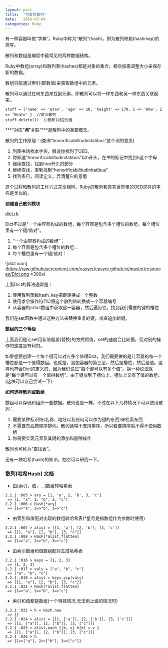 ```yaml
---
layout: post
title:  "可爱的散列"
date:   2016-03-04
categories: Ruby
---
```


有一种容器叫做“字典”。Ruby中称为“散列”(hash)，即为散列映射(hashmap)的简写。

散列和数组是编程中最常见的两种数据结构。

Ruby中数组(array)和散列表(hashes)都是对象的集合。都会按需调整大小来保存新的数据。

数组只能通过索引(即数值)来获取数组中的元素。

散列可以通过任何东西来找到元素，即散列可以将一样东西和另一样东西关联起来。

```
stuff = {'name' => 'etan', 'age' => 18, 'height' => 170, 1 => 'Wow', 2 => 'Neato' }  //定义散列
stuff.delete(1)  //删除1对应的值
```

***“对应”***和***“关联”***是散列中的重要概念。

散列的工作原理：(查询“honorificabilitudinitatibus”这个词的意思)

1. 到图书馆找本字典，假设你找到了OED。
2. 你知道“honorificabilitudinitatibus”以h开头，在书的标记中找到h这个字母
3. 继续查找，找到hon开头的部分
4. 继续查找，直到找到“honorificabilitudinitatibus”
5. 找到条目，阅读定义，弄清楚它的意思

这个过程和散列的工作方式完全相同。Ruby的散列和真实世界里的OED这样的字典是类似的。

**创建自己散列模块**

[dict.rb](https://github.com/easyer/easyer.github.io/blob/master/_posts/dict.rb)

Dict不过是“一个由容器构成的数组，每个容器是包含多个槽位的数组，每个槽位里有一个键/值对”。

1. “一个由容器构成的数组”：
2. 每个容器是包含多个槽位的数组：
3. 每个槽位里有一个键/值对：

![dict icon](https://raw.githubusercontent.com/easyer/easyer.github.io/master/resources/Dict.png =300x)

上面Dict的算法通常是：

1. 使用散列函数hash_key把键转换成一个整数
2. 使用求余操作符(%)将这个散列值转换成一个容器编号
3. 从容器的aDict数组中获取这一容器，然后遍历它。找到我们需要的键的槽位

我们在set函数中通过这种方法来替换重复的键，或者追加新键。

**数组的三个等级**

上面我们是让set用新值覆盖(替换)的方式赋值，set的速度会比较慢，但对别的操作的速度是有利的。

如果想要创建一个每个键可以对应多个值得Dict，我们需要做的是让容器的每一个槽位都是一个值得数组。也就是，追加容器的第三层，然后是槽位，然后是值。这样也符合Dict的定义的，因为我们说过“每个键可以有多个值”。换一种说法就是“每个键可以有一个值得数组”。由于键放到了槽位上，槽位上又有了值的数组。(这块可以自己尝试一下)

**如何选择散列或数组**

数组可以存储和组织一些数据。散列也是一样，不过在以下几种情况下可以使用散列：

1. 需要某种标识符(名称、地址以及任何可以作为键的东西)来检索东西
2. 不需要东西按顺序排列。散列通常不支持排序，所以若要排序就不得不使用数组
3. 你需要实现元素及其键的添加和删除操作

散列也可称为“查找表”。

还有一块哈希(hash)的知识。抽空可以研究一下。


### 散列(哈希Hash) 文档
* 由[索引，值，...]数组转哈希表

```
2.2.1 :005 > ary = [1, 'a', 2, 'b', 3, 'c']
 => [1, "a", 2, "b", 3, "c"]
2.2.1 :006 > Hash[*ary]
 => {1=>"a", 2=>"b", 3=>"c"}
```
* 由索引和值配对出现的数组转哈希表(*星号是指数组作为参数时使用)

```
2.2.1 :007 > alist = [[1, 'a'], [2, 'b'], [3, 'c']]
 => [[1, "a"], [2, "b"], [3, "c"]]
2.2.1 :008 > Hash[*alist.flatten]
 => {1=>"a", 2=>"b", 3=>"c"}
```

* 由索引数组和值数组配对生成哈希表

```
2.2.1 :016 > keys = [1, 2, 3]
 => [1, 2, 3]
2.2.1 :017 > vals = ["a", "b", "c"]
 => ["a", "b", "c"]
2.2.1 :018 > alist = keys.zip(vals)
 => [[1, "a"], [2, "b"], [3, "c"]]
2.2.1 :021 > Hash[*alist.flatten]
 => {1=>"a", 2=>"b", 3=>"c"}
```

* 索引和值都是数组(一个特殊情况,无法用上面的情况时)

```
2.2.1 :022 > h = Hash.new
 => {}
2.2.1 :024 > alist = [[1, ['a']], [2, ['b']], [3, ['c']]]
 => [[1, ["a"]], [2, ["b"]], [3, ["c"]]]
2.2.1 :025 > alist.each {|k, v| h[k] = v }
 => [[1, ["a"]], [2, ["b"]], [3, ["c"]]]
2.2.1 :026 > h
 => {1=>["a"], 2=>["b"], 3=>["c"]}
```






















